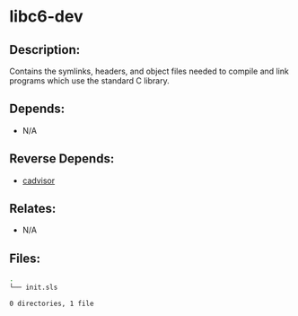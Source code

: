 # libc6-dev

## Description:

Contains the symlinks, headers, and object files needed to compile and link programs which use the standard C library.

## Depends:

  -  N/A

## Reverse Depends:

  -  [cadvisor](salt/cadvisor)

## Relates:

  -  N/A

## Files:

```bash
.
└── init.sls

0 directories, 1 file
```

